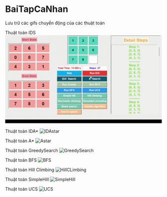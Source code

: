 # BaiTapCaNhan
Lưu trữ các gifs chuyển động của các thuật toán

Thuật toán IDS
![IDS](https://github.com/DangTranAnhQuan/BaiTapCaNhan/blob/main/IDS.gif)

Thuật toán IDA*
![IDAstar](https://github.com/DangTranAnhQuan/BaiTapCaNhan/blob/main/IDAstar.gif)

Thuật toán A*
![Astar](https://github.com/DangTranAnhQuan/BaiTapCaNhan/blob/main/Astar.gif)

Thuật toán GreedySearch
![GreedySearch](https://github.com/DangTranAnhQuan/BaiTapCaNhan/blob/main/GreedySearch.gif)

Thuật toán BFS
![BFS](https://github.com/DangTranAnhQuan/BaiTapCaNhan/blob/main/BFS.gif)

Thuật toán Hill Climbing
![HillCLimbing](https://github.com/DangTranAnhQuan/BaiTapCaNhan/blob/main/HillClimbing.gif)

Thuật toán SimpleHill
![SimpleHill](https://github.com/DangTranAnhQuan/BaiTapCaNhan/blob/main/SimpleHill.gif)

Thuật toán UCS
![UCS](https://github.com/DangTranAnhQuan/BaiTapCaNhan/blob/main/UCS.gif)
